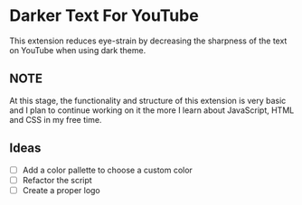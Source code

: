 # Darker Text For YouTube

This extension reduces eye-strain by decreasing the sharpness of the text on YouTube when using dark theme.

## NOTE

At this stage, the functionality and structure of this extension is very basic and I plan to continue working on it the more I learn about JavaScript, HTML and CSS in my free time.

## Ideas

- [ ] Add a color pallette to choose a custom color
- [ ] Refactor the script
- [ ] Create a proper logo
